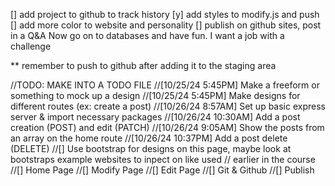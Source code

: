 [] add project to github to track history
[y] add styles to modify.js and push
[] add more color to website and personality
[] publish on github sites, post in a Q&A
Now go on to databases and have fun. I want a job with a challenge 


** remember to push to github after adding it to the staging area

//TODO: MAKE INTO A TODO FILE
//[10/25/24 5:45PM] Make a freeform or something to mock up a design
//[10/25/24 5:45PM] Make designs for different routes (ex: create a post)
//[10/26/24 8:57AM] Set up basic express server & import necessary packages
//[10/26/24 10:30AM] Add a post creation (POST) and edit (PATCH)
//[10/26/24 9:05AM] Show the posts from an array on the home route
//[10/26/24 10:37PM] Add a post delete (DELETE)
//[] Use bootstrap for designs on this page, maybe look at bootstraps example websites to inpect on like used
//   earlier in the course
//[] Home Page
//[] Modify Page
//[] Edit Page
//[] Git & Github
//[] Publish
